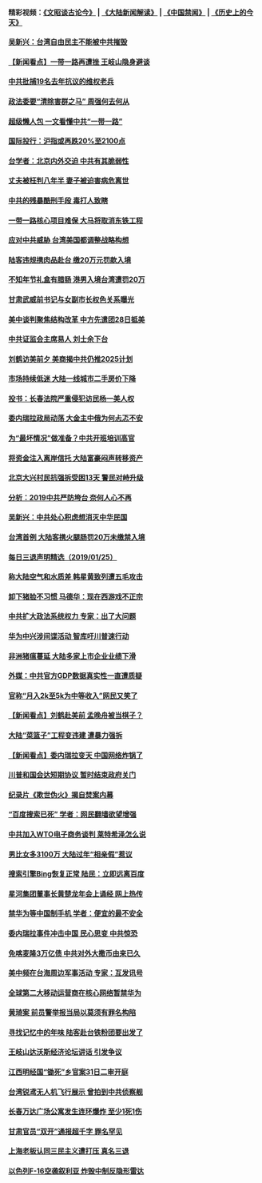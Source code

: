#### 精彩视频：[《文昭谈古论今》](https://github.com/gfw-breaker/wenzhao/blob/master/README.md?t=01262130) | [《大陆新闻解读》](https://github.com/gfw-breaker/ntdtv-comedy/blob/master/README.md?t=01262130) | [《中国禁闻》](https://github.com/gfw-breaker/ntdtv-news/blob/master/README.md?t=01262130) | [《历史上的今天》](https://github.com/gfw-breaker/today-in-history/blob/master/README.md?t=01262130) 

#### [吴新兴：台湾自由民主不能被中共摧毁](../pages/nsc413/n11003471.md?t=01262130) 

#### [【新闻看点】一带一路再遭挫 王岐山隐身避谈](../pages/nsc413/n11004511.md?t=01262130) 

#### [中共批捕19名去年抗议的维权老兵](../pages/nsc413/n11004434.md?t=01262130) 

#### [政法委要“清除害群之马” 周强何去何从](../pages/nsc413/n11004347.md?t=01262130) 

#### [超级懒人包 一文看懂中共“一带一路”](../pages/nsc413/n11001720.md?t=01262130) 

#### [国际投行：沪指或再跌20%至2100点](../pages/nsc413/n11003875.md?t=01262130) 

#### [台学者：北京内外交迫 中共有其脆弱性](../pages/nsc413/n11004193.md?t=01262130) 


#### [丈夫被枉判八年半 妻子被迫害病危离世](../pages/nsc413/n10999596.md?t=01262130) 

#### [中共的残暴酷刑手段 毒打人致瞎](../pages/nsc413/n11002034.md?t=01262130) 

#### [一带一路核心项目难保 大马将取消东铁工程](../pages/nsc413/n11004028.md?t=01262130) 

#### [应对中共威胁 台湾美国都调整战略构想](../pages/nsc413/n11004093.md?t=01262130) 

#### [陆客违规携肉品赴台 缴20万元罚款入境](../pages/nsc413/n11004048.md?t=01262130) 

#### [不知年节礼盒有腊肠 港男入境台湾遭罚20万](../pages/nsc413/n11004027.md?t=01262130) 

#### [甘肃武威前书记与女副市长权色关系曝光](../pages/nsc413/n11003833.md?t=01262130) 

#### [美中谈判聚焦结构改革 中方先遣团28日抵美](../pages/nsc413/n11003280.md?t=01262130) 

#### [中共证监会主席易人 刘士余下台](../pages/nsc413/n11003728.md?t=01262130) 

#### [刘鹤访美前夕 美商揭中共仍推2025计划](../pages/nsc413/n11003676.md?t=01262130) 

#### [市场持续低迷 大陆一线城市二手房价下降](../pages/nsc413/n11003324.md?t=01262130) 

#### [投书：长春法院严重侵犯访民杨一美人权](../pages/nsc413/n11003423.md?t=01262130) 

#### [委内瑞拉政局动荡 大金主中俄为何忐忑不安](../pages/nsc413/n11002551.md?t=01262130) 

#### [为“最坏情况”做准备？中共开班培训高官](../pages/nsc413/n11003319.md?t=01262130) 

#### [将资金注入离岸信托 大陆富豪闷声转移资产](../pages/nsc413/n11003041.md?t=01262130) 

#### [北京大兴村民抗强拆受困13天 警民对峙升级](../pages/nsc413/n11002890.md?t=01262130) 

#### [分析：2019中共严防垮台 奈何人心不再](../pages/nsc413/n10995206.md?t=01262130) 

#### [吴新兴：中共处心积虑想消灭中华民国](../pages/nsc413/n11003257.md?t=01262130) 

#### [台湾首例 大陆客携火腿肠罚20万未缴禁入境](../pages/nsc413/n11003188.md?t=01262130) 

#### [每日三退声明精选（2019/01/25）](../pages/nsc413/n11003242.md?t=01262130) 

#### [称大陆空气和水质差 韩星黄致列遭五毛攻击](../pages/nsc413/n11002240.md?t=01262130) 

#### [卸下猪脸不习惯 马德华：现在西游戏不正宗](../pages/nsc413/n11002467.md?t=01262130) 

#### [中共扩大政法系统权力 专家：出了大问题](../pages/nsc413/n11002894.md?t=01262130) 

#### [华为中兴涉间谍活动 智库吁川普速行动](../pages/nsc413/n11002224.md?t=01262130) 

#### [非洲猪瘟蔓延 大陆多家上市企业业绩下滑](../pages/nsc413/n10999993.md?t=01262130) 

#### [外媒：中共官方GDP数据真实性一直遭质疑](../pages/nsc413/n11002693.md?t=01262130) 

#### [官称“月入2k至5k为中等收入”网民又笑了](../pages/nsc413/n11002665.md?t=01262130) 

#### [【新闻看点】刘鹤赴美前 孟晚舟被当棋子？](../pages/nsc413/n11002303.md?t=01262130) 

#### [大陆“菜篮子”工程变违建 遭暴力强拆](../pages/nsc413/n11002594.md?t=01262130) 

#### [【新闻看点】委内瑞拉变天 中国网络炸锅了](../pages/nsc413/n11002302.md?t=01262130) 

#### [川普和国会达短期协议 暂时结束政府关门](../pages/nsc413/n11002604.md?t=01262130) 

#### [纪录片《欺世伪火》揭自焚案内幕](../pages/nsc413/n11002664.md?t=01262130) 

#### [“百度搜索已死” 学者：网民翻墙欲望增强](../pages/nsc413/n11002524.md?t=01262130) 

#### [中共加入WTO电子商务谈判 莱特希泽怎么说](../pages/nsc413/n11002384.md?t=01262130) 

#### [男比女多3100万 大陆过年“相亲假”惹议](../pages/nsc413/n11002115.md?t=01262130) 

#### [搜索引擎Bing恢复正常 陆民：立即远离百度](../pages/nsc413/n11002305.md?t=01262130) 

#### [星河集团董事长黄楚龙年会上诵经 网上热传](../pages/nsc413/n11002253.md?t=01262130) 

#### [禁华为等中国制手机 学者：便宜的最不安全](../pages/nsc413/n11000760.md?t=01262130) 

#### [委内瑞拉事件冲击中国 民心思变 中共惊恐](../pages/nsc413/n11002075.md?t=01262130) 


#### [免喀麦隆3万亿债 中共对外大撒币由来已久](../pages/nsc413/n10999233.md?t=01262130) 

#### [美中频在台海周边军事活动 专家：互发讯号](../pages/nsc413/n11001737.md?t=01262130) 

#### [全球第二大移动运营商在核心网络暂禁华为](../pages/nsc413/n11001905.md?t=01262130) 

#### [黄琦案 前员警举报当局以莫须有罪名构陷](../pages/nsc413/n11002018.md?t=01262130) 

#### [寻找记忆中的年味 陆客赴台铁粉团要出发了](../pages/nsc413/n11001980.md?t=01262130) 

#### [王岐山达沃斯经济论坛讲话 引发争议](../pages/nsc413/n11001744.md?t=01262130) 

#### [江西明经国“锄死”乡官案31日二审开庭](../pages/nsc413/n11001610.md?t=01262130) 

#### [台湾锐鸢无人机飞行展示 曾拍到中共侦察舰](../pages/nsc413/n11001703.md?t=01262130) 

#### [长春万达广场公寓发生连环爆炸 至少1死1伤](../pages/nsc413/n11001458.md?t=01262130) 

#### [甘肃官员“双开”通报超千字 罪名罕见](../pages/nsc413/n11001559.md?t=01262130) 

#### [上海老板认同三民主义遭打压 真名三退](../pages/nsc413/n11001164.md?t=01262130) 

#### [以色列F-16空袭叙利亚 炸毁中制反隐形雷达](../pages/nsc413/n11001407.md?t=01262130) 

